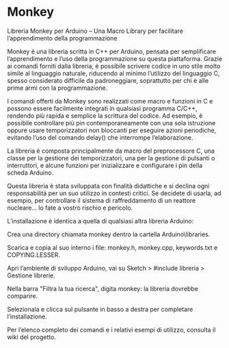 # Monkey
Libreria Monkey per Arduino – Una Macro Library per facilitare l’apprendimento della programmazione

Monkey è una libreria scritta in C++ per Arduino, pensata per semplificare l’apprendimento e l’uso della programmazione su questa piattaforma. Grazie ai comandi forniti dalla libreria, è possibile scrivere codice in uno stile molto simile al linguaggio naturale, riducendo al minimo l’utilizzo del linguaggio C, spesso considerato difficile da padroneggiare, soprattutto per chi è alle prime armi con la programmazione.

I comandi offerti da Monkey sono realizzati come macro e funzioni in C e possono essere facilmente integrati in qualsiasi programma C/C++, rendendo più rapida e semplice la scrittura del codice. Ad esempio, è possibile controllare più pin contemporaneamente con una sola istruzione oppure usare temporizzatori non bloccanti per eseguire azioni periodiche, evitando l’uso del comando delay() che interrompe l’elaborazione.

La libreria è composta principalmente da macro del preprocessore C, una classe per la gestione dei temporizzatori, una per la gestione di pulsanti o interruttori, e alcune funzioni per inizializzare e configurare i pin della scheda Arduino.

Questa libreria è stata sviluppata con finalità didattiche e si declina ogni responsabilità per un suo utilizzo in contesti critici. Se decidete di usarla, ad esempio, per controllare il sistema di raffreddamento di un reattore nucleare… lo fate a vostro rischio e pericolo.


L’installazione è identica a quella di qualsiasi altra libreria Arduino:

Crea una directory chiamata monkey dentro la cartella Arduino\libraries.

Scarica e copia al suo interno i file: monkey.h, monkey.cpp, keywords.txt e COPYING.LESSER.

Apri l’ambiente di sviluppo Arduino, vai su Sketch > #include libreria > Gestione librerie.

Nella barra "Filtra la tua ricerca", digita monkey: la libreria dovrebbe comparire.

Selezionala e clicca sul pulsante in basso a destra per completare l’installazione.

Per l’elenco completo dei comandi e i relativi esempi di utilizzo, consulta il wiki del progetto.
